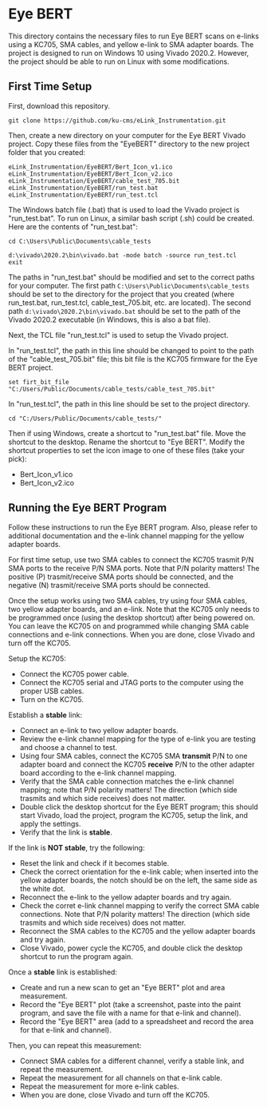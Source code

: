 # Eye BERT

This directory contains the necessary files to run Eye BERT scans on e-links
using a KC705, SMA cables, and yellow e-link to SMA adapter boards.
The project is designed to run on Windows 10 using Vivado 2020.2.
However, the project should be able to run on Linux with some modifications.

## First Time Setup

First, download this repository.
```
git clone https://github.com/ku-cms/eLink_Instrumentation.git
```

Then, create a new directory on your computer for the Eye BERT Vivado project.
Copy these files from the "EyeBERT" directory to the new project folder that you created:
```
eLink_Instrumentation/EyeBERT/Bert_Icon_v1.ico
eLink_Instrumentation/EyeBERT/Bert_Icon_v2.ico
eLink_Instrumentation/EyeBERT/cable_test_705.bit
eLink_Instrumentation/EyeBERT/run_test.bat
eLink_Instrumentation/EyeBERT/run_test.tcl
```

The Windows batch file (.bat) that is used to load the Vivado project is "run_test.bat".
To run on Linux, a similar bash script (.sh) could be created.
Here are the contents of "run_test.bat":
```
cd C:\Users\Public\Documents\cable_tests

d:\vivado\2020.2\bin\vivado.bat -mode batch -source run_test.tcl
exit
```
The paths in "run_test.bat" should be modified and set to the correct paths for your computer.
The first path `C:\Users\Public\Documents\cable_tests` should be set to the directory for the project that you created
(where run_test.bat, run_test.tcl, cable_test_705.bit, etc. are located).
The second path `d:\vivado\2020.2\bin\vivado.bat` should be set to the path of the Vivado 2020.2 executable
(in Windows, this is also a bat file).

Next, the TCL file "run_test.tcl" is used to setup the Vivado project. 

In "run_test.tcl", the path in this line should be changed to point to the path of the "cable_test_705.bit" file;
this bit file is the KC705 firmware for the Eye BERT project.
```
set firt_bit_file "C:/Users/Public/Documents/cable_tests/cable_test_705.bit"
```

In "run_test.tcl", the path in this line should be set to the project directory.
```
cd "C:/Users/Public/Documents/cable_tests/"
```

Then if using Windows, create a shortcut to "run_test.bat" file. 
Move the shortcut to the desktop.
Rename the shortcut to "Eye BERT".
Modify the shortcut properties to set the icon image to one of these files (take your pick):
- Bert_Icon_v1.ico
- Bert_Icon_v2.ico

## Running the Eye BERT Program

Follow these instructions to run the Eye BERT program.
Also, please refer to additional documentation and the e-link channel mapping for the yellow adapter boards.

For first time setup, use two SMA cables to connect the KC705 trasmit P/N SMA ports to the receive P/N SMA ports.
Note that P/N polarity matters!
The positive (P) trasmit/receive SMA ports should be connected,
and the negative (N) trasmit/receive SMA ports should be connected.

Once the setup works using two SMA cables, try using four SMA cables, two yellow adapter boards, and an e-link.
Note that the KC705 only needs to be programmed once (using the desktop shortcut) after being powered on.
You can leave the KC705 on and programmed while changing SMA cable connections and e-link connections.
When you are done, close Vivado and turn off the KC705.

Setup the KC705:
- Connect the KC705 power cable.
- Connect the KC705 serial and JTAG ports to the computer using the proper USB cables.
- Turn on the KC705.

Establish a **stable** link:
- Connect an e-link to two yellow adapter boards.
- Review the e-link channel mapping for the type of e-link you are testing and choose a channel to test.
- Using four SMA cables, connect the KC705 SMA **transmit** P/N to one adapter board and connect the KC705 **receive** P/N to the other adapter board according to the e-link channel mapping. 
- Verify that the SMA cable connection matches the e-link channel mapping; note that P/N polarity matters! The direction (which side trasmits and which side receives) does not matter.
- Double click the desktop shortcut for the Eye BERT program; this should start Vivado, load the project, program the KC705, setup the link, and apply the settings.
- Verify that the link is **stable**.

If the link is **NOT stable**, try the following:
- Reset the link and check if it becomes stable.
- Check the correct orientation for the e-link cable; when inserted into the yellow adapter boards, the notch should be on the left, the same side as the white dot.
- Reconnect the e-link to the yellow adapter boards and try again.
- Check the corret e-link channel mapping to verify the correct SMA cable connections. Note that P/N polarity matters! The direction (which side trasmits and which side receives) does not matter.
- Reconnect the SMA cables to the KC705 and the yellow adapter boards and try again.
- Close Vivado, power cycle the KC705, and double click the desktop shortcut to run the program again.

Once a **stable** link is established:
- Create and run a new scan to get an "Eye BERT" plot and area measurement.
- Record the "Eye BERT" plot (take a screenshot, paste into the paint program, and save the file with a name for that e-link and channel).
- Record the "Eye BERT" area (add to a spreadsheet and record the area for that e-link and channel).

Then, you can repeat this measurement:
- Connect SMA cables for a different channel, verify a stable link, and repeat the measurement.
- Repeat the measurement for all channels on that e-link cable.
- Repeat the measurement for more e-link cables.
- When you are done, close Vivado and turn off the KC705.

